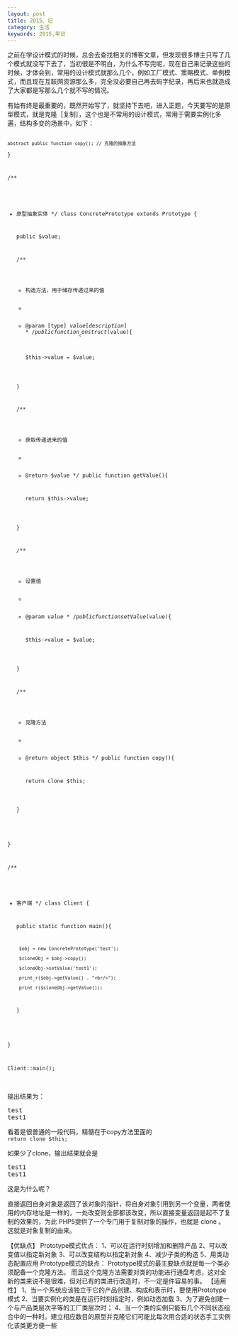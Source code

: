 ```yaml
---
layout: post
title: 2015、记
category: 生活
keywords: 2015,年记
---
```


之前在学设计模式的时候，总会去查找相关的博客文章，但发现很多博主只写了几个模式就没写下去了，当初很是不明白，为什么不写完呢，现在自己来记录这些的时候，才体会到，常用的设计模式就那么几个，例如工厂模式、策略模式、单例模式，而且现在互联网资源那么多，完全没必要自己再去码字纪录，再后来也就造成了大家都是写那么几个就不写的情况。

有始有终是最重要的，既然开始写了，就坚持下去吧，进入正题，今天要写的是原型模式，就是克隆［复制］，这个也是不常用的设计模式，常用于需要实例化多遍，结构多变的场景中，如下：

<code lang="php">
<?php
/**
 * 原型抽象类
 */
abstract class Prototype {
    
    abstract public function copy(); // 克隆的抽象方法

}

/**
 * 原型抽象实体
 */
class ConcretePrototype extends Prototype {

    public $value;

    /**
     * 构造方法，用于储存传递过来的值
     *
     * @param [type] $value [description]
     */
    public function __construct($value){

        $this->value = $value;

    }

    /**
     * 获取传递进来的值
     *
     * @return $value
     */
    public function getValue(){

        return $this->value;

    }

    /**
     * 设置值
     *
     * @param $value 
     */
    public function setValue($value){

        $this->value = $value;

    }

    /**
     * 克隆方法
     *
     * @return object $this
     */
    public function copy(){

        return clone $this;

    }

}

/**
 * 客户端
 */
class Client {

    public static function main(){

        $obj = new ConcretePrototype('test');

        $cloneObj = $obj->copy();

        $cloneObj->setValue('test1');

        print_r($obj->getValue() . "<br/>");

        print_r($cloneObj->getValue());

    }

}

Client::main();
</code>

&nbsp;

输出结果为：
<pre>test
test1
</pre>
看着是很普通的一段代码，精髓在于copy方法里面的
<code lang="php">
return clone $this;
</code>

如果少了clone，输出结果就会是
<pre>test1
test1
</pre>
这是为什么呢？

直接返回自身对象是返回了该对象的指针，将自身对象引用到另一个变量，两者使用的内存地址是一样的，一处改变则全部都该改变，所以直接变量返回是起不了复制的效果的，为此 PHP5提供了一个专门用于复制对象的操作，也就是 clone 。这就是对象复制的由来。

【优缺点】
Prototype模式优点：
1、可以在运行时刻增加和删除产品
2、可以改变值以指定新对象
3、可以改变结构以指定新对象
4、减少子类的构造
5、用类动态配置应用
Prototype模式的缺点：
Prototype模式的最主要缺点就是每一个类必须配备一个克隆方法。
而且这个克隆方法需要对类的功能进行通盘考虑，这对全新的类来说不是很难，但对已有的类进行改造时，不一定是件容易的事。
【适用性】
1、当一个系统应该独立于它的产品创建、构成和表示时，要使用Prototype模式
2、当要实例化的类是在运行时刻指定时，例如动态加载
3、为了避免创建一个与产品类层次平等的工厂类层次时；
4、当一个类的实例只能有几个不同状态组合中的一种时。建立相应数目的原型并克隆它们可能比每次用合适的状态手工实例化该类更方便一些